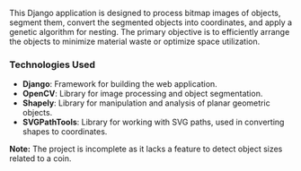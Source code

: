 This Django application is designed to process bitmap images of objects, segment them, convert the segmented objects into coordinates, and apply a genetic algorithm for nesting. The primary objective is to efficiently arrange the objects to minimize material waste or optimize space utilization.

### Technologies Used
- **Django**: Framework for building the web application.
- **OpenCV**: Library for image processing and object segmentation.
- **Shapely**: Library for manipulation and analysis of planar geometric objects.
- **SVGPathTools**: Library for working with SVG paths, used in converting shapes to coordinates.

**Note:** The project is incomplete as it lacks a feature to detect object sizes related to a coin.

